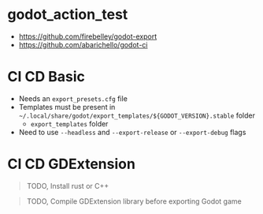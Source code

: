 # godot_action_test


- https://github.com/firebelley/godot-export
- https://github.com/abarichello/godot-ci


# CI CD Basic

- Needs an `export_presets.cfg` file
- Templates must be present in `~/.local/share/godot/export_templates/${GODOT_VERSION}.stable` folder
  - `export_templates` folder
- Need to use `--headless` and `--export-release` or `--export-debug` flags

# CI CD GDExtension

> TODO, Install rust or C++

> TODO, Compile GDExtension library before exporting Godot game
